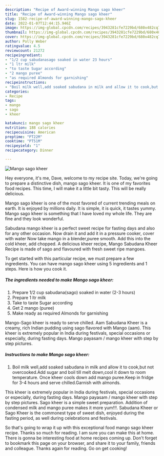 ```yaml
---
description: "Recipe of Award-winning Mango sago kheer"
title: "Recipe of Award-winning Mango sago kheer"
slug: 1582-recipe-of-award-winning-mango-sago-kheer
date: 2022-01-07T12:44:15.946Z
image: https://img-global.cpcdn.com/recipes/3943281cfe7229bd/680x482cq70/mango-sago-kheer-recipe-main-photo.jpg
thumbnail: https://img-global.cpcdn.com/recipes/3943281cfe7229bd/680x482cq70/mango-sago-kheer-recipe-main-photo.jpg
cover: https://img-global.cpcdn.com/recipes/3943281cfe7229bd/680x482cq70/mango-sago-kheer-recipe-main-photo.jpg
author: Polly Weber
ratingvalue: 4.5
reviewcount: 21272
recipeingredient:
- "1/2 cup sabudanasago soaked in water 23 hours"
- "1 ltr milk"
- "to taste Sugar according"
- "2 mango puree"
- "as required Almonds for garnishing"
recipeinstructions:
- "Boil milk well,add soaked sabudana in milk and allow it to cook,but not overcooked.Add sugar and boil till melt down,cool it down to room temperature. Once kheer cools down add mango puree.Keep in fridge for 3-4 hours and serve chilled.Garnish with almonds."
categories:
- Recipe
tags:
- mango
- sago
- kheer

katakunci: mango sago kheer 
nutrition: 188 calories
recipecuisine: American
preptime: "PT22M"
cooktime: "PT51M"
recipeyield: "1"
recipecategory: Dinner

---
```



![Mango sago kheer](https://img-global.cpcdn.com/recipes/3943281cfe7229bd/680x482cq70/mango-sago-kheer-recipe-main-photo.jpg)

Hey everyone, it's me, Dave, welcome to my recipe site. Today, we're going to prepare a distinctive dish, mango sago kheer. It is one of my favorites food recipes. This time, I will make it a little bit tasty. This will be really delicious.

Mango sago kheer is one of the most favored of current trending meals on earth. It is enjoyed by millions daily. It is simple, it is quick, it tastes yummy. Mango sago kheer is something that I have loved my whole life. They are fine and they look wonderful.

Sabudana mango kheer is a perfect sweet recipe for fasting days and also for any other occasion. Now drain it and add it in a pressure cooker, cover with water Now take mango in a blender,puree smooth. Add this into the cold kheer, add chopped. A delicious kheer recipe, Mango Sabudana Kheer Recipe is made of sago and flavoured with fresh sweet ripe mangoes.


To get started with this particular recipe, we must prepare a few ingredients. You can have mango sago kheer using 5 ingredients and 1 steps. Here is how you cook it.

<!--inarticleads1-->

##### The ingredients needed to make Mango sago kheer:

1. Prepare 1/2 cup sabudana(sago) soaked in water (2-3 hours)
1. Prepare 1 ltr milk
1. Take to taste Sugar according
1. Get 2 mango (puree)
1. Make ready as required Almonds for garnishing


Mango-Sago kheer is ready to serve chilled. Aam Sabudana Kheer is a creamy, rich Indian pudding using sago flavored with Mango (aam). This kheer is extremely popular in India during festivals, special occasions or especially, during fasting days. Mango payasam / mango kheer with step by step pictures. 

<!--inarticleads2-->

##### Instructions to make Mango sago kheer:

1. Boil milk well,add soaked sabudana in milk and allow it to cook,but not overcooked.Add sugar and boil till melt down,cool it down to room temperature. Once kheer cools down add mango puree.Keep in fridge for 3-4 hours and serve chilled.Garnish with almonds.


This kheer is extremely popular in India during festivals, special occasions or especially, during fasting days. Mango payasam / mango kheer with step by step pictures. Sago kheer is a simple sweet preparation. Addition of condensed milk and mango puree makes it more yum!!!. Sabudana Kheer or Sago Kheer is the commonest type of sweet dish, enjoyed during the fasting period, as well during celebrations and festivals. 

So that's going to wrap it up with this exceptional food mango sago kheer recipe. Thanks so much for reading. I am sure you can make this at home. There is gonna be interesting food at home recipes coming up. Don't forget to bookmark this page on your browser, and share it to your family, friends and colleague. Thanks again for reading. Go on get cooking!
